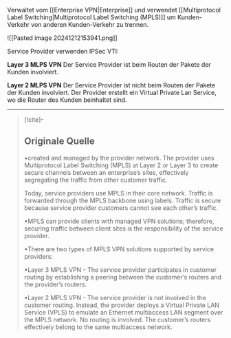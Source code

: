 Verwaltet vom [[Enterprise VPN|Enterprise]] und verwendet [[Multiprotocol Label Switching|Multiprotocol Label Switching (MPLS)]] um Kunden-Verkehr von anderen Kunden-Verkehr zu trennen.

![[Pasted image 20241212153941.png]]

Service Provider verwenden IPSec VTI:

**Layer 3 MLPS VPN**
Der Service Provider ist beim Routen der Pakete der Kunden involviert.

**Layer 2 MLPS VPN**
Der Service Provider ist nicht beim Routen der Pakete der Kunden involviert. Der Provider erstellt ein Virtual Private Lan Service, wo die Router des Kunden beinhaltet sind.

---

> [!cite]-
> ## Originale Quelle
> •created and managed by the provider network. The provider uses Multiprotocol Label Switching (MPLS) at Layer 2 or Layer 3 to create secure channels between an enterprise’s sites, effectively segregating the traffic from other customer traffic.
>
> Today, service providers use MPLS in their core network. Traffic is forwarded through the MPLS backbone using labels. Traffic is secure because service provider customers cannot see each other’s traffic.
>
> •MPLS can provide clients with managed VPN solutions; therefore, securing traffic between client sites is the responsibility of the service provider.
>
> •There are two types of MPLS VPN solutions supported by service providers:
>
> •Layer 3 MPLS VPN - The service provider participates in customer routing by establishing a peering between the customer’s routers and the provider’s routers.
>
> •Layer 2 MPLS VPN - The service provider is not involved in the customer routing. Instead, the provider deploys a Virtual Private LAN Service (VPLS) to emulate an Ethernet multiaccess LAN segment over the MPLS network. No routing is involved. The customer’s routers effectively belong to the same multiaccess network.